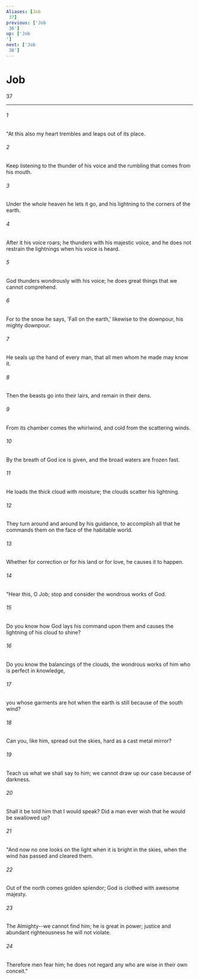 ```yaml
---
Aliases: [Job 37]
previous: ['Job 36']
up: ['Job']
next: ['Job 38']
---
```

# Job 37

***
 

###### 1 
"At this also my heart trembles  and leaps out of its place.   

###### 2 
Keep listening to the thunder of his voice  and the rumbling that comes from his mouth.   

###### 3 
Under the whole heaven he lets it go,  and his lightning to the corners of the earth.   

###### 4 
After it his voice roars;  he thunders with his majestic voice,  and he does not restrain the lightnings when his voice is heard.   

###### 5 
God thunders wondrously with his voice;  he does great things that we cannot comprehend.   

###### 6 
For to the snow he says, 'Fall on the earth,'  likewise to the downpour, his mighty downpour.   

###### 7 
He seals up the hand of every man,  that all men whom he made may know it.   

###### 8 
Then the beasts go into their lairs,  and remain in their dens.   

###### 9 
From its chamber comes the whirlwind,  and cold from the scattering winds.   

###### 10 
By the breath of God ice is given,  and the broad waters are frozen fast.   

###### 11 
He loads the thick cloud with moisture;  the clouds scatter his lightning.   

###### 12 
They turn around and around by his guidance,  to accomplish all that he commands them  on the face of the habitable world.   

###### 13 
Whether for correction or for his land  or for love, he causes it to happen.  

###### 14 
"Hear this, O Job;  stop and consider the wondrous works of God.   

###### 15 
Do you know how God lays his command upon them  and causes the lightning of his cloud to shine?   

###### 16 
Do you know the balancings of the clouds,  the wondrous works of him who is perfect in knowledge,   

###### 17 
you whose garments are hot  when the earth is still because of the south wind?   

###### 18 
Can you, like him, spread out the skies,  hard as a cast metal mirror?   

###### 19 
Teach us what we shall say to him;  we cannot draw up our case because of darkness.   

###### 20 
Shall it be told him that I would speak?  Did a man ever wish that he would be swallowed up?  

###### 21 
"And now no one looks on the light  when it is bright in the skies,  when the wind has passed and cleared them.   

###### 22 
Out of the north comes golden splendor;  God is clothed with awesome majesty.   

###### 23 
The Almighty--we cannot find him;  he is great in power;  justice and abundant righteousness he will not violate.   

###### 24 
Therefore men fear him;  he does not regard any who are wise in their own conceit."
